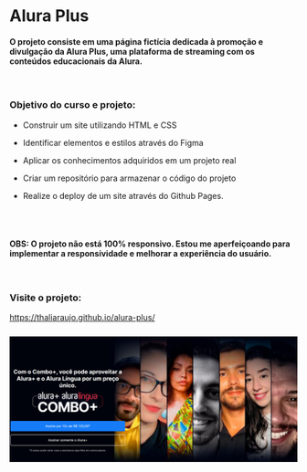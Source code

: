 # Alura Plus
####  O projeto consiste em uma página fictícia dedicada à promoção e divulgação da Alura Plus, uma plataforma de streaming com os conteúdos educacionais da Alura.
<br>

### Objetivo do curso e projeto:
<ul>
  <li><p>Construir um site utilizando HTML e CSS</li></p>
  <li><p>Identificar elementos e estilos através do Figma</li></p>
  <li><p>Aplicar os conhecimentos adquiridos em um projeto real</li></p>
  <li><p>Criar um repositório para armazenar o código do projeto</li></p>
  <li><p>Realize o deploy de um site através do Github Pages.</li></p>
</ul>

<br><br>

#### OBS: O projeto não está 100% responsivo. Estou me aperfeiçoando para implementar a responsividade e melhorar a experiência do usuário.

<br>

### Visite o projeto: 
https://thaliaraujo.github.io/alura-plus/

<br>

<p>
<img align="center" width="800px" style="margin-top:-20px" src="https://github.com/Thaliaraujo/alura-plus/blob/main/assets/aluraplus.png">
</p>
 
<div dsplay="inline-block">
